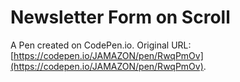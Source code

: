 # Newsletter Form on Scroll

A Pen created on CodePen.io. Original URL: [https://codepen.io/JAMAZON/pen/RwqPmOv](https://codepen.io/JAMAZON/pen/RwqPmOv).

